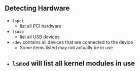 ## Detecting Hardware
- `lspci`
    - list all PCI hardware
- `lsusb`
    - list all USB devices
- `/dev` contains all devices that are connected to the device
    - Some items listed may not actually be in use
- `lsmod` will list all kernel modules in use
    - 